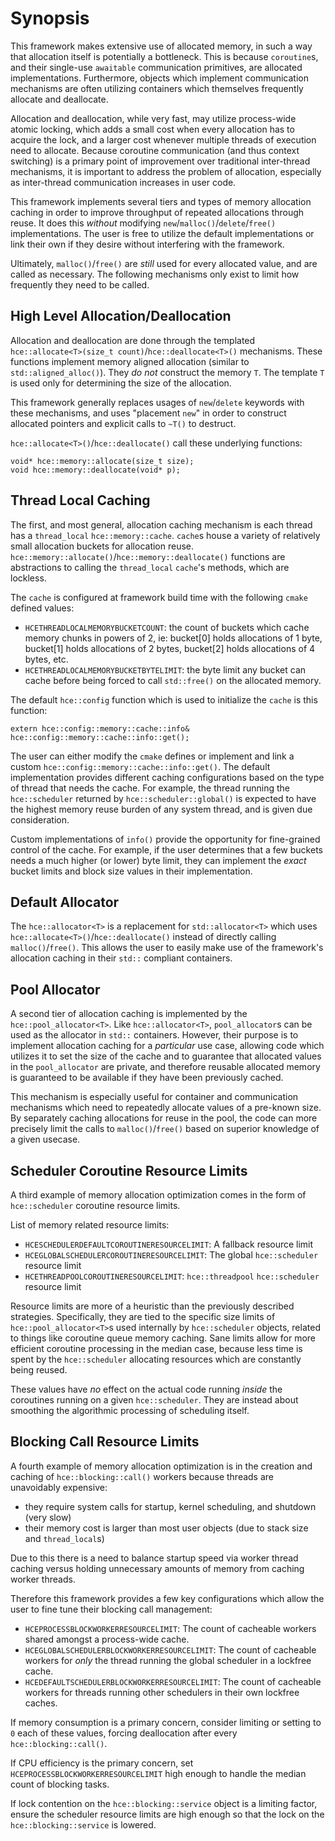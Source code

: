 # Synopsis 
This framework makes extensive use of allocated memory, in such a way that allocation itself is potentially a bottleneck. This is because `coroutine`s, and their single-use `awaitable` communication primitives, are allocated implementations. Furthermore, objects which implement communication mechanisms are often utilizing containers which themselves frequently allocate and deallocate.

Allocation and deallocation, while very fast, may utilize process-wide atomic locking, which adds a small cost when every allocation has to acquire the lock, and a larger cost whenever multiple threads of execution need to allocate. Because coroutine communication (and thus context switching) is a primary point of improvement over traditional inter-thread mechanisms, it is important to address the problem of allocation, especially as inter-thread communication increases in user code.

This framework implements several tiers and types of memory allocation caching in order to improve throughput of repeated allocations through reuse. It does this *without* modifying `new`/`malloc()`/`delete`/`free()` implementations. The user is free to utilize the default implementations or link their own if they desire without interfering with the framework. 

Ultimately, `malloc()`/`free()` are *still* used for every allocated value, and are called as necessary. The following mechanisms only exist to limit how frequently they need to be called.

## High Level Allocation/Deallocation
Allocation and deallocation are done through the templated `hce::allocate<T>(size_t count)`/`hce::deallocate<T>()` mechanisms. These functions implement memory aligned allocation (similar to `std::aligned_alloc()`). They *do not* construct the memory `T`. The template `T` is used only for determining the size of the allocation. 

This framework generally replaces usages of `new`/`delete` keywords with these mechanisms, and uses "placement `new`" in order to construct allocated pointers and explicit calls to `~T()` to destruct.

`hce::allocate<T>()`/`hce::deallocate()` call these underlying functions:
```
void* hce::memory::allocate(size_t size);
void hce::memory::deallocate(void* p);
```

## Thread Local Caching
The first, and most general, allocation caching mechanism is each thread has a `thread_local` `hce::memory::cache`. `cache`s house a variety of relatively small allocation buckets for allocation reuse. `hce::memory::allocate()`/`hce::memory::deallocate()` functions are abstractions to calling the `thread_local` `cache`'s methods, which are lockless.

The `cache` is configured at framework build time with the following `cmake` defined values:
- `HCETHREADLOCALMEMORYBUCKETCOUNT`: the count of buckets which cache memory chunks in powers of 2, ie: bucket[0] holds allocations of 1 byte, bucket[1] holds allocations of 2 bytes, bucket[2] holds allocations of 4 bytes, etc.
- `HCETHREADLOCALMEMORYBUCKETBYTELIMIT`: the byte limit any bucket can cache before being forced to call `std::free()` on the allocated memory.

The default `hce::config` function which is used to initialize the `cache` is this function:
```
extern hce::config::memory::cache::info& hce::config::memory::cache::info::get();
```

The user can either modify the `cmake` defines or implement and link a custom `hce::config::memory::cache::info::get()`. The default implementation provides different caching configurations based on the type of thread that needs the cache. For example, the thread running the `hce::scheduler` returned by `hce::scheduler::global()` is expected to have the highest memory reuse burden of any system thread, and is given due consideration.

Custom implementations of `info()` provide the opportunity for fine-grained control of the cache. For example, if the user determines that a few buckets needs a much higher (or lower) byte limit, they can implement the *exact* bucket limits and block size values in their implementation.

## Default Allocator 
The `hce::allocator<T>` is a replacement for `std::allocator<T>` which uses `hce::allocate<T>()`/`hce::deallocate()` instead of directly calling `malloc()`/`free()`. This allows the user to easily make use of the framework's allocation caching in their `std::` compliant containers.

## Pool Allocator 
A second tier of allocation caching is implemented by the `hce::pool_allocator<T>`. Like `hce::allocator<T>`, `pool_allocator`s can be used as the allocator in `std::` containers. However, their purpose is to implement allocation caching for a *particular* use case, allowing code which utilizes it to set the size of the cache and to guarantee that allocated values in the `pool_allocator` are private, and therefore reusable allocated memory is guaranteed to be available if they have been previously cached.

This mechanism is especially useful for container and communication mechanisms which need to repeatedly allocate values of a pre-known size. By separately caching allocations for reuse in the pool, the code can more precisely limit the calls to `malloc()`/`free()` based on superior knowledge of a given usecase.

## Scheduler Coroutine Resource Limits
A third example of memory allocation optimization comes in the form of `hce::scheduler` coroutine resource limits.

List of memory related resource limits:
- `HCESCHEDULERDEFAULTCOROUTINERESOURCELIMIT`: A fallback resource limit
- `HCEGLOBALSCHEDULERCOROUTINERESOURCELIMIT`: The global `hce::scheduler` resource limit
- `HCETHREADPOOLCOROUTINERESOURCELIMIT`: `hce::threadpool` `hce::scheduler` resource limit

Resource limits are more of a heuristic than the previously described strategies. Specifically, they are tied to the specific size limits of `hce::pool_allocator<T>`s used internally by `hce::scheduler` objects, related to things like coroutine queue memory caching. Sane limits allow for more efficient coroutine processing in the median case, because less time is spent by the `hce::scheduler` allocating resources which are constantly being reused. 

These values have *no* effect on the actual code running *inside* the coroutines running on a given `hce::scheduler`. They are instead about smoothing the algorithmic processing of scheduling itself.

## Blocking Call Resource Limits
A fourth example of memory allocation optimization is in the creation and caching of `hce::blocking::call()` workers because threads are unavoidably expensive:
 - they require system calls for startup, kernel scheduling, and shutdown (very slow)
 - their memory cost is larger than most user objects (due to stack size and `thread_local`s)

Due to this there is a need to balance startup speed via worker thread caching versus holding unnecessary amounts of memory from caching worker threads. 

Therefore this framework provides a few key configurations which allow the user to fine tune their blocking call management:
- `HCEPROCESSBLOCKWORKERRESOURCELIMIT`: The count of cacheable workers shared amongst a process-wide cache.
- `HCEGLOBALSCHEDULERBLOCKWORKERRESOURCELIMIT`: The count of cacheable workers for *only* the thread running the global scheduler in a lockfree cache.
- `HCEDEFAULTSCHEDULERBLOCKWORKERRESOURCELIMIT`: The count of cacheable workers for threads running  other schedulers in their own lockfree caches.

If memory consumption is a primary concern, consider limiting or setting to `0` each of these values, forcing deallocation after every `hce::blocking::call()`.

If CPU efficiency is the primary concern, set `HCEPROCESSBLOCKWORKERRESOURCELIMIT` high enough to handle the median count of blocking tasks. 

If lock contention on the `hce::blocking::service` object is a limiting factor, ensure the scheduler resource limits are high enough so that the lock on the `hce::blocking::service` is lowered.
